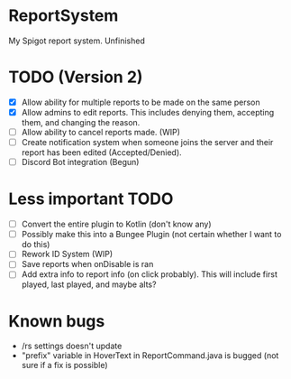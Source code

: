 # ReportSystem
My Spigot report system. Unfinished


# TODO (Version 2)
- [x] Allow ability for multiple reports to be made on the same person
- [x] Allow admins to edit reports. This includes denying them, accepting them, and changing the reason.
- [ ] Allow ability to cancel reports made. (WIP)
- [ ] Create notification system when someone joins the server and their report has been edited (Accepted/Denied).
- [ ] Discord Bot integration (Begun)

# Less important TODO
- [ ] Convert the entire plugin to Kotlin (don't know any)
- [ ] Possibly make this into a Bungee Plugin (not certain whether I want to do this)
- [ ] Rework ID System (WIP)
- [ ] Save reports when onDisable is ran
- [ ] Add extra info to report info (on click probably). This will include first played, last played, and maybe alts?

# Known bugs
- /rs settings doesn't update
- "prefix" variable in HoverText in ReportCommand.java is bugged (not sure if a fix is possible)

